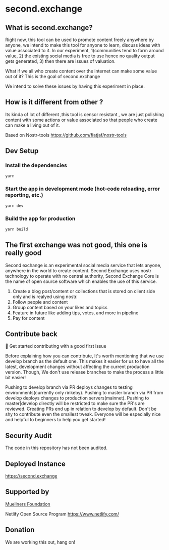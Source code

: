 # second.exchange

## What is second.exchange?

Right now, this tool can be used to promote content freely anywhere by anyone, we intend to make this tool for anyone to learn, discuss ideas with value associated to it. In our experiment, 1)communities tend to form around value, 2) the existing social media is free to use hence no quality output gets generated, 3) then there are issues of valuation.

What if we all who create content over the internet can make some value out of it? This is the goal of second.exchange

We intend to solve these issues by having this experiment in place.

## How is it different from other ?

Its kinda of lot of different ,this tool is censor resistant , we are just polishing content with some actions or value associated so that people who create can make a living out of it.

Based on Nostr-tools https://github.com/fiatjaf/nostr-tools


## Dev Setup

### Install the dependencies

```bash
yarn
```

### Start the app in development mode (hot-code reloading, error reporting, etc.)

```bash
yarn dev
```

### Build the app for production

```bash
yarn build
```

## The first exchange was not good, this one is really good

Second exchange is an experimental social media service that lets anyone, anywhere in the world to create content. Second Exchange uses nostr technology to operate with no central authority, Second Exchange Core is the name of open source software which enables the use of this service.

1. Create a blog post/content or collections that is stored on client side only and is realyed using nostr.
2. Follow people and content
3. Group content based on your likes and topics
4. Feature in future like adding tips, votes, and more in pipeline
5. Pay for content

## Contribute back

👋 Get started contributing with a good first issue

Before explaining how you can contribute, It's worth mentioning that we use develop branch as the default one. This makes it easier for us to have all the latest, development changes without affecting the current production version. Though, We don't use release branches to make the process a little bit easier!

Pushing to develop branch via PR deploys changes to testing environments(currently only rinkeby).
Pushing to master branch via PR from develop deploys changes to production servers(mainnet).
Pushing to master|develop directly will be restricted to make sure the PR's are reviewed.
Creating PRs end up in relation to develop by default.
Don't be shy to contribute even the smallest tweak. Everyone will be especially nice and helpful to beginners to help you get started!

## Security Audit

The code in this repository has not been audited.

## Deployed Instance

https://second.exchange

## Supported by 

[Muellners Foundation](https://muellners.org)

Netlify Open Source Program https://www.netlify.com/

## Donation 

We are working this out, hang on!
